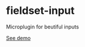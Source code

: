# fieldset-input 

Microplugin for beutiful inputs

[See demo](http://rawgit.com/tahq69/fieldset-input/mastere/xamples/example.html)